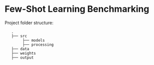 # Few-Shot Learning Benchmarking


Project folder structure:

       .
       ├── src
            ├── models
            ├── processing
       ├── data
       ├── weights
       ├── output

